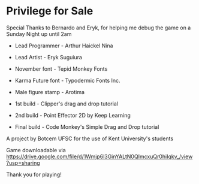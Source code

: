 # Privilege for Sale
 
Special Thanks to Bernardo and Eryk, for helping me debug the game on a Sunday Night up until 2am
- Lead Programmer - Arthur Haickel Nina
- Lead Artist - Eryk Suguiura

- November font - Tepid Monkey Fonts
- Karma Future font - Typodermic Fonts Inc.
- Male figure stamp - Arotima
- 1st build - Clipper's drag and drop tutorial
- 2nd build - Point Effector 2D by Keep Learning
- Final build - Code Monkey's Simple Drag and Drop tutorial

A project by Botcem UFSC for the use of Kent University's students

Game downloadable via <https://drive.google.com/file/d/1Wmjp6l3GinYALtN0QImcxuQr0hiIqkv_/view?usp=sharing>

Thank you for playing!
